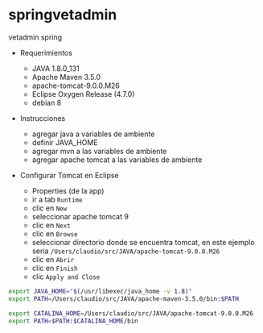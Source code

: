 # springvetadmin
vetadmin spring

- Requerimientos
  - JAVA 1.8.0_131
  - Apache Maven 3.5.0
  - apache-tomcat-9.0.0.M26
  - Eclipse Oxygen Release (4.7.0)
  - debian 8
  
- Instrucciones
	- agregar java a variables de ambiente
	- definir JAVA_HOME
	- agregar mvn a las variables de ambiente
	- agregar apache tomcat a las variables de ambiente

- Configurar Tomcat en Eclipse
	- Properties (de la app)
	- ir a tab `Runtime`
	- clic en `New`
	- seleccionar apache tomcat 9
	- clic en `Next`
	- clic en `Browse`
	- seleccionar directorio donde se encuentra tomcat, en este ejemplo seria `/Users/claudio/src/JAVA/apache-tomcat-9.0.0.M26`
	- clic en `Abrir`
	- clic en `Finish`
	- clic `Apply and Close`


```sh
export JAVA_HOME="$(/usr/libexec/java_home -v 1.8)"
export PATH=/Users/claudio/src/JAVA/apache-maven-3.5.0/bin:$PATH

export CATALINA_HOME=/Users/claudio/src/JAVA/apache-tomcat-9.0.0.M26
export PATH=$PATH:$CATALINA_HOME/bin
```
